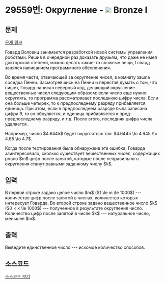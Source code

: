 # 29559번: Округление - <img src="https://static.solved.ac/tier_small/5.svg" style="height:20px" /> Bronze I

<!-- performance -->

<!-- 문제 제출 후 깃허브에 푸시를 했을 때 제출한 코드의 성능이 입력될 공간입니다.-->

<!-- end -->

## 문제

[문제 링크](https://boj.kr/29559)


<p>Говард Воловиц занимается разработкой новой системы управления роботами. Решив в очередной раз доказать друзьям, что даже не имея докторской степени, можно делать какие-то сложные вещи, Говард занялся написанием программного обеспечения.</p>

<p>Во время части, отвечающей за округление чисел, в комнату зашла соседка Пенни. Засмотревшись на Пенни и перестав думать о том, что пишет, Говард написал неверный код, делающий округление вещественных чисел следующим образом: если число еще нужно округлять, то программа рассматривает последнюю цифру числа. Если она больше четырех, то к предпоследнему разряду прибавляется единица. При этом, если в предпоследнем разряде была записана цифра 9, то он обнуляется, и единица прибавляется к пред-предпоследнему разряду, и т.д. После этого, последняя цифра числа удаляется.</p>

<p>Например, число $4.6445$ будет округляться так: $4.6445 \to 4.645 \to 4.65 \to 4.7$.</p>

<p>Когда после тестирования была обнаружена эта ошибка, Говарда заинтересовало, сколько существует вещественных чисел, содержащих ровно $m$ цифр после запятой, которые после неправильного округления станут равными заданному числу $k$. </p>



## 입력


<p>В первой строке задано целое число $m$ ($1 \le m \le 1000$) --- количество цифр после запятой в числах, количество которых интересует Говарда. Во второй строке задано вещественное число $k$ ($0 &lt; k \le 1000$) --- полученное в результате округления число. Количество цифр после запятой в числе $k$ --- натуральное число, меньшее $m$.</p>



## 출력


<p>Выведите единственное число --- искомое количество способов.</p>



## 소스코드

[소스코드 보기](Округление.py)